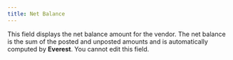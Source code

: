 ```yaml
---
title: Net Balance
---
```



This field displays the net balance amount for the vendor. The net balance  is the sum of the posted and unposted  amounts and is automatically computed by **Everest**.  You cannot edit this field.
